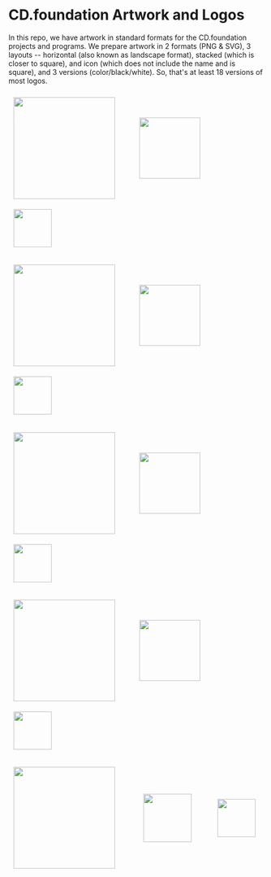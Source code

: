 # CD.foundation Artwork and Logos

In this repo, we have artwork in standard formats for the CD.foundation projects and programs. We prepare artwork in 2 formats (PNG & SVG), 3 layouts -- horizontal (also known as landscape format), stacked (which is closer to square), and icon (which does not include the name and is square), and 3 versions (color/black/white). So, that's at least 18 versions of most logos.

<img src="/cdf/horizontal/color/cdf-horizontal-color.png" width="200" style="display:inline;vertical-align:middle;padding:2%">      &nbsp;  &nbsp;  &nbsp; <img src="/cdf/stacked/color/cdf-stacked-color.png" width="120" style="display:inline;vertical-align:middle;padding:2%">&nbsp;  &nbsp;  &nbsp; <img src="/cdf/icon/color/cdf-icon-color.png" width="75" style="display:inline;vertical-align:middle;padding:2%">

<img src="/jenkins/horizontal/color/jenkins-horizontal-color.png" width="200" style="display:inline;vertical-align:middle;padding:2%">      &nbsp;  &nbsp;  &nbsp; <img src="/jenkins/stacked/color/jenkins-stacked-color.png" width="120" style="display:inline;vertical-align:middle;padding:2%">&nbsp;  &nbsp;  &nbsp; <img src="/jenkins/icon/color/jenkins-icon-color.png" width="75" style="display:inline;vertical-align:middle;padding:2%">

<img src="/jenkinsx/horizontal/color/jenkinsx-horizontal-color.png" width="200" style="display:inline;vertical-align:middle;padding:2%">      &nbsp;  &nbsp;  &nbsp; <img src="/jenkinsx/stacked/color/jenkinsx-stacked-color.png" width="120" style="display:inline;vertical-align:middle;padding:2%">&nbsp;  &nbsp;  &nbsp; <img src="/jenkinsx/icon/color/jenkinsx-icon-color.png" width="75" style="display:inline;vertical-align:middle;padding:2%">

<img src="/spinnaker/horizontal/color/spinnaker-horizontal-color.png" width="200" style="display:inline;vertical-align:middle;padding:2%">      &nbsp;  &nbsp;  &nbsp; <img src="/spinnaker/stacked/color/spinnaker-stacked-color.png" width="120" style="display:inline;vertical-align:middle;padding:2%">&nbsp;  &nbsp;  &nbsp; <img src="/spinnaker/icon/color/spinnaker-icon-color.png" width="75" style="display:inline;vertical-align:middle;padding:2%">

<img src="/tekton/horizontal/color/tekton-horizontal-color.png" width="200" style="display:inline;vertical-align:middle;padding:2%">      &nbsp;  &nbsp;  &nbsp; &nbsp;  <img src="/tekton/stacked/color/tekton-stacked-color.png" width="95" style="display:inline;vertical-align:middle;padding:2%">&nbsp;  &nbsp;  &nbsp; &nbsp;  <img src="/tekton/icon/color/tekton-icon-color.png" width="75" style="display:inline;vertical-align:middle;padding:2%">
